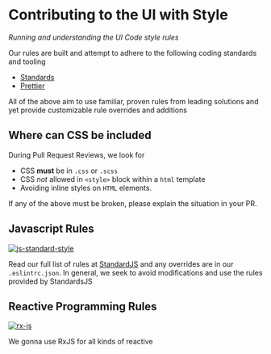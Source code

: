 # Contributing to the UI with Style

_Running and understanding the UI Code style rules_

Our rules are built and attempt to adhere to the following coding standards and tooling

- [Standards](https://standardjs.com/)
- [Prettier](https://prettier.io/)

All of the above aim to use familiar, proven rules from leading solutions and yet provide customizable rule overrides and additions

## Where can CSS be included

During Pull Request Reviews, we look for

- CSS **must** be in `.css` or `.scss`
- CSS _not_ allowed in `<style>` block within a `html` template
- Avoiding inline styles on `HTML` elements.

If any of the above must be broken, please explain the situation in your PR.

## Javascript Rules

[![js-standard-style](https://cdn.rawgit.com/feross/standard/master/badge.svg)](https://github.com/feross/standard)

Read our full list of rules at [StandardJS](https://standardjs.com/rules.html) and any overrides are in our `.eslintrc.json`.
In general, we seek to avoid modifications and use the rules provided by StandardsJS

## Reactive Programming Rules

[![rx-js](https://rxjs-dev.firebaseapp.com/assets/images/logos/logo.png)](https://rxjs-dev.firebaseapp.com/)

We gonna use RxJS for all kinds of reactive
